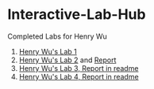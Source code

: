 # Interactive-Lab-Hub

Completed Labs for Henry Wu

1. [Henry Wu's Lab 1](//github.com/henryw30/IDD-Fa18-Lab1)
2. [Henry Wu's Lab 2](https://github.com/henryw30/Interactive-Lab-Hub/blob/master/Lab2) and [Report](https://github.com/henryw30/Interactive-Lab-Hub/blob/master/Lab2/lab2.md)
3. [Henry Wu's Lab 3, Report in readme](https://github.com/henryw30/Interactive-Lab-Hub/tree/master/Lab3)
4. [Henry Wu's Lab 4, Report in readme](https://github.com/henryw30/Interactive-Lab-Hub/tree/master/Lab4)

